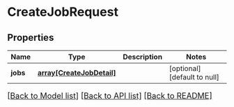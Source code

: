 # CreateJobRequest

## Properties
Name | Type | Description | Notes
------------ | ------------- | ------------- | -------------
**jobs** | [**array[CreateJobDetail]**](CreateJobDetail.md) |  | [optional] [default to null]

[[Back to Model list]](../README.md#documentation-for-models) [[Back to API list]](../README.md#documentation-for-api-endpoints) [[Back to README]](../README.md)

<style>
     p, ul, ol, li { font-size: 18px !important;}
</style>


